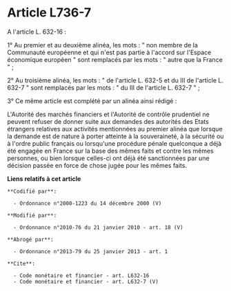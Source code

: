 # Article L736-7

A l'article L. 632-16 : 

1° Au premier et au deuxième alinéa, les mots : " non membre de la Communauté européenne et qui n'est pas partie à l'accord
sur l'Espace économique européen " sont remplacés par les mots : " autre que la France " ; 

2° Au troisième alinéa, les mots : " de l'article L. 632-5 et du III de l'article L. 632-7 " sont remplacés par les mots : "
du III de l'article L. 632-7 " ; 

3° Ce même article est complété par un alinéa ainsi rédigé : 

L'Autorité des marchés financiers et l'Autorité de contrôle prudentiel ne peuvent refuser de donner suite aux demandes des
autorités des Etats étrangers relatives aux activités mentionnées au premier alinéa que lorsque la demande est de nature à
porter atteinte à la souveraineté, à la sécurité ou à l'ordre public français ou lorsqu'une procédure pénale quelconque a
déjà été engagée en France sur la base des mêmes faits et contre les mêmes personnes, ou bien lorsque celles-ci ont déjà été
sanctionnées par une décision passée en force de chose jugée pour les mêmes faits.

**Liens relatifs à cet article**

	**Codifié par**:

	  - Ordonnance n°2000-1223 du 14 décembre 2000 (V)

	**Modifié par**:

	  - Ordonnance n°2010-76 du 21 janvier 2010 - art. 18 (V)

	**Abrogé par**:

	  - Ordonnance n°2013-79 du 25 janvier 2013 - art. 1

	**Cite**:

	  - Code monétaire et financier - art. L632-16
	  - Code monétaire et financier - art. L632-7 (V)
